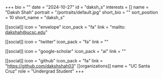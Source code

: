 +++
bio = "" 
date = "2024-10-27" 
id = "daksh_s" 
interests = [] 
name = "Daksh Shah" 
portrait = "/portraits/default.jpg" 
short_bio = "" 
sort_position = 10
 short_name = "daksh_s" 

[[social]] 
    icon = "envelope" 
    icon_pack = "fa" 
    link = "mailto: dakshah@ucsc.edu"

 [[social]] 
    icon = "twitter" 
    icon_pack = "fa" 
    link = "" 

[[social]] 
    icon = "google-scholar" 
    icon_pack = "ai" 
    link = "" 

[[social]] 
    icon = "github" 
    icon_pack = "fa" 
    link = "https://github.com/dakshshah03" 
[[organizations]] 
     name = "UC Santa Cruz" 
      role = "Undergrad Student" 
+++
